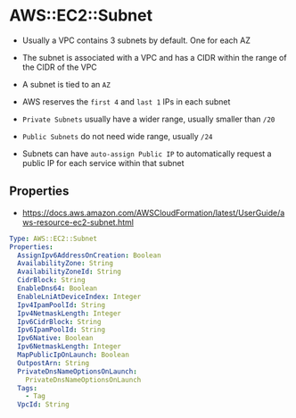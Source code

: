 # AWS::EC2::Subnet

- Usually a VPC contains 3 subnets by default. One for each AZ
- The subnet is associated with a VPC and has a CIDR within the range of the CIDR of the VPC
- A subnet is tied to an `AZ`
- AWS reserves the `first 4` and `last 1` IPs in each subnet

- `Private Subnets` usually have a wider range, usually smaller than `/20`
- `Public Subnets` do not need wide range, usually `/24`

- Subnets can have `auto-assign Public IP` to automatically request a public IP for each service within that subnet

## Properties

- <https://docs.aws.amazon.com/AWSCloudFormation/latest/UserGuide/aws-resource-ec2-subnet.html>

```yaml
Type: AWS::EC2::Subnet
Properties:
  AssignIpv6AddressOnCreation: Boolean
  AvailabilityZone: String
  AvailabilityZoneId: String
  CidrBlock: String
  EnableDns64: Boolean
  EnableLniAtDeviceIndex: Integer
  Ipv4IpamPoolId: String
  Ipv4NetmaskLength: Integer
  Ipv6CidrBlock: String
  Ipv6IpamPoolId: String
  Ipv6Native: Boolean
  Ipv6NetmaskLength: Integer
  MapPublicIpOnLaunch: Boolean
  OutpostArn: String
  PrivateDnsNameOptionsOnLaunch:
    PrivateDnsNameOptionsOnLaunch
  Tags:
    - Tag
  VpcId: String
```
